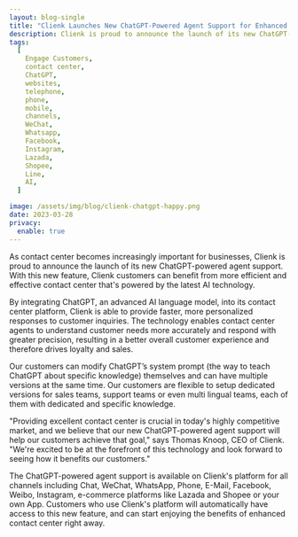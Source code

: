 ```yaml
---
layout: blog-single
title: "Clienk Launches New ChatGPT-Powered Agent Support for Enhanced Contact Center CX"
description: Clienk is proud to announce the launch of its new ChatGPT-powered agent support. With this new feature, Clienk customers can benefit from more efficient and effective contact center that's powered by the latest AI technology.
tags:
  [
    Engage Customers,
    contact center,
    ChatGPT,
    websites,
    telephone,
    phone,
    mobile,
    channels,
    WeChat,
    Whatsapp,
    Facebook,
    Instagram,
    Lazada,
    Shopee,
    Line,
    AI,
  ]

image: /assets/img/blog/clienk-chatgpt-happy.png
date: 2023-03-28
privacy:
  enable: true
---
```


As contact center becomes increasingly important for businesses, Clienk is proud to announce the launch of its new ChatGPT-powered agent support. With this new feature, Clienk customers can benefit from more efficient and effective contact center that's powered by the latest AI technology.

By integrating ChatGPT, an advanced AI language model, into its contact center platform, Clienk is able to provide faster, more personalized responses to customer inquiries. The technology enables contact center agents to understand customer needs more accurately and respond with greater precision, resulting in a better overall customer experience and therefore drives loyalty and sales.

Our customers can modify ChatGPT’s system prompt (the way to teach ChatGPT about specific knowledge) themselves and can have multiple versions at the same time. Our customers are flexible to setup dedicated versions for sales teams, support teams or even multi lingual teams, each of them with dedicated and specific knowledge.

"Providing excellent contact center is crucial in today's highly competitive market, and we believe that our new ChatGPT-powered agent support will help our customers achieve that goal," says Thomas Knoop, CEO of Clienk. "We're excited to be at the forefront of this technology and look forward to seeing how it benefits our customers."

The ChatGPT-powered agent support is available on Clienk's platform for all channels including Chat, WeChat, WhatsApp, Phone, E-Mail, Facebook, Weibo, Instagram, e-commerce platforms like Lazada and Shopee or your own App. Customers who use Clienk's platform will automatically have access to this new feature, and can start enjoying the benefits of enhanced contact center right away.

